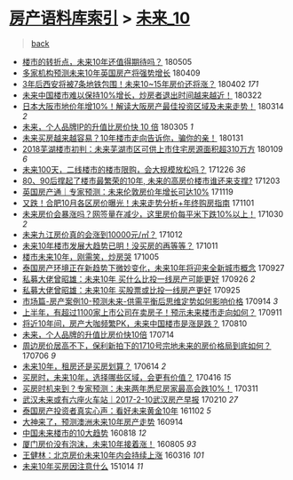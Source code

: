 [房产语料库索引](../../README.md)  > [未来_10](未来_10.md)
====
> [back](../README.md)

- [楼市的转折点，未来10年还值得期待吗？](http://jkwz.applinzi.com/ittc/7099658775801889802.html#%E6%A5%BC%E5%B8%82%E7%9A%84%E8%BD%AC%E6%8A%98%E7%82%B9%EF%BC%8C%E6%9C%AA%E6%9D%A510%E5%B9%B4%E8%BF%98%E5%80%BC%E5%BE%97%E6%9C%9F%E5%BE%85%E5%90%97%EF%BC%9F) 180505  
- [多家机构预测未来10年英国房产将强势增长](http://jkwz.applinzi.com/ittc/7090003590968247302.html#%E5%A4%9A%E5%AE%B6%E6%9C%BA%E6%9E%84%E9%A2%84%E6%B5%8B%E6%9C%AA%E6%9D%A510%E5%B9%B4%E8%8B%B1%E5%9B%BD%E6%88%BF%E4%BA%A7%E5%B0%86%E5%BC%BA%E5%8A%BF%E5%A2%9E%E9%95%BF) 180409  
- [3年后西安将被7条地铁包围！未来10~15年房价还将涨？](http://jkwz.applinzi.com/ittc/7087436881052828689.html#3%E5%B9%B4%E5%90%8E%E8%A5%BF%E5%AE%89%E5%B0%86%E8%A2%AB7%E6%9D%A1%E5%9C%B0%E9%93%81%E5%8C%85%E5%9B%B4%EF%BC%81%E6%9C%AA%E6%9D%A510%7E15%E5%B9%B4%E6%88%BF%E4%BB%B7%E8%BF%98%E5%B0%86%E6%B6%A8%EF%BC%9F) 180402 *171* 
- [未来中国楼市难以保持10%增长，炒房者退出时间越来越近！](http://jkwz.applinzi.com/ittc/7083313046862955537.html#%E6%9C%AA%E6%9D%A5%E4%B8%AD%E5%9B%BD%E6%A5%BC%E5%B8%82%E9%9A%BE%E4%BB%A5%E4%BF%9D%E6%8C%8110%25%E5%A2%9E%E9%95%BF%EF%BC%8C%E7%82%92%E6%88%BF%E8%80%85%E9%80%80%E5%87%BA%E6%97%B6%E9%97%B4%E8%B6%8A%E6%9D%A5%E8%B6%8A%E8%BF%91%EF%BC%81) 180322  
- [日本大阪市地价年增10%！解读大阪房产最佳投资区域及未来走势！](http://jkwz.applinzi.com/ittc/7080261102078526475.html#%E6%97%A5%E6%9C%AC%E5%A4%A7%E9%98%AA%E5%B8%82%E5%9C%B0%E4%BB%B7%E5%B9%B4%E5%A2%9E10%25%EF%BC%81%E8%A7%A3%E8%AF%BB%E5%A4%A7%E9%98%AA%E6%88%BF%E4%BA%A7%E6%9C%80%E4%BD%B3%E6%8A%95%E8%B5%84%E5%8C%BA%E5%9F%9F%E5%8F%8A%E6%9C%AA%E6%9D%A5%E8%B5%B0%E5%8A%BF%EF%BC%81) 180314 *2* 
- [未来，个人品牌IP的升值比房价快 10 倍](http://jkwz.applinzi.com/ittc/7077132419134391303.html#%E6%9C%AA%E6%9D%A5%EF%BC%8C%E4%B8%AA%E4%BA%BA%E5%93%81%E7%89%8CIP%E7%9A%84%E5%8D%87%E5%80%BC%E6%AF%94%E6%88%BF%E4%BB%B7%E5%BF%AB+10+%E5%80%8D) 180305 *1* 
- [未来买房越来越容易？10年楼市走向告诉你，骗你的亲！](http://jkwz.applinzi.com/ittc/7064783843079226385.html#%E6%9C%AA%E6%9D%A5%E4%B9%B0%E6%88%BF%E8%B6%8A%E6%9D%A5%E8%B6%8A%E5%AE%B9%E6%98%93%EF%BC%9F10%E5%B9%B4%E6%A5%BC%E5%B8%82%E8%B5%B0%E5%90%91%E5%91%8A%E8%AF%89%E4%BD%A0%EF%BC%8C%E9%AA%97%E4%BD%A0%E7%9A%84%E4%BA%B2%EF%BC%81) 180131  
- [2018芜湖楼市初判：未来芜湖市区可供上市住宅房源面积超310万方](http://jkwz.applinzi.com/ittc/7056544695625188358.html#2018%E8%8A%9C%E6%B9%96%E6%A5%BC%E5%B8%82%E5%88%9D%E5%88%A4%EF%BC%9A%E6%9C%AA%E6%9D%A5%E8%8A%9C%E6%B9%96%E5%B8%82%E5%8C%BA%E5%8F%AF%E4%BE%9B%E4%B8%8A%E5%B8%82%E4%BD%8F%E5%AE%85%E6%88%BF%E6%BA%90%E9%9D%A2%E7%A7%AF%E8%B6%85310%E4%B8%87%E6%96%B9) 180109 *6* 
- [未来100天，二线楼市的楼市限购，会大规模放松吗？](http://jkwz.applinzi.com/ittc/7051415749095064592.html#%E6%9C%AA%E6%9D%A5100%E5%A4%A9%EF%BC%8C%E4%BA%8C%E7%BA%BF%E6%A5%BC%E5%B8%82%E7%9A%84%E6%A5%BC%E5%B8%82%E9%99%90%E8%B4%AD%EF%BC%8C%E4%BC%9A%E5%A4%A7%E8%A7%84%E6%A8%A1%E6%94%BE%E6%9D%BE%E5%90%97%EF%BC%9F) 171226 *36* 
- [80、90后撑起了楼市最繁荣的10年, 未来的高房价楼市谁还来支撑?](http://jkwz.applinzi.com/ittc/7042804310377759761.html#80%E3%80%8190%E5%90%8E%E6%92%91%E8%B5%B7%E4%BA%86%E6%A5%BC%E5%B8%82%E6%9C%80%E7%B9%81%E8%8D%A3%E7%9A%8410%E5%B9%B4%2C+%E6%9C%AA%E6%9D%A5%E7%9A%84%E9%AB%98%E6%88%BF%E4%BB%B7%E6%A5%BC%E5%B8%82%E8%B0%81%E8%BF%98%E6%9D%A5%E6%94%AF%E6%92%91%3F) 171203  
- [英国房产通｜专家预测：未来伦敦房价年增长可达10%](http://jkwz.applinzi.com/ittc/7037612674064581649.html#%E8%8B%B1%E5%9B%BD%E6%88%BF%E4%BA%A7%E9%80%9A%EF%BD%9C%E4%B8%93%E5%AE%B6%E9%A2%84%E6%B5%8B%EF%BC%9A%E6%9C%AA%E6%9D%A5%E4%BC%A6%E6%95%A6%E6%88%BF%E4%BB%B7%E5%B9%B4%E5%A2%9E%E9%95%BF%E5%8F%AF%E8%BE%BE10%25) 171119  
- [又跌！合肥10月各区房价曝光！未来走势分析+年终购房指南](http://jkwz.applinzi.com/ittc/7030861590570730512.html#%E5%8F%88%E8%B7%8C%EF%BC%81%E5%90%88%E8%82%A510%E6%9C%88%E5%90%84%E5%8C%BA%E6%88%BF%E4%BB%B7%E6%9B%9D%E5%85%89%EF%BC%81%E6%9C%AA%E6%9D%A5%E8%B5%B0%E5%8A%BF%E5%88%86%E6%9E%90%2B%E5%B9%B4%E7%BB%88%E8%B4%AD%E6%88%BF%E6%8C%87%E5%8D%97) 171101  
- [未来房价会暴涨吗？网签量在减少，这里房价每平米下跌10%以上！](http://jkwz.applinzi.com/ittc/7030250737743954961.html#%E6%9C%AA%E6%9D%A5%E6%88%BF%E4%BB%B7%E4%BC%9A%E6%9A%B4%E6%B6%A8%E5%90%97%EF%BC%9F%E7%BD%91%E7%AD%BE%E9%87%8F%E5%9C%A8%E5%87%8F%E5%B0%91%EF%BC%8C%E8%BF%99%E9%87%8C%E6%88%BF%E4%BB%B7%E6%AF%8F%E5%B9%B3%E7%B1%B3%E4%B8%8B%E8%B7%8C10%25%E4%BB%A5%E4%B8%8A%EF%BC%81) 171030 *2* 
- [未来九江房价真的会涨到10000元/㎡？](http://jkwz.applinzi.com/ittc/7023578696223556625.html#%E6%9C%AA%E6%9D%A5%E4%B9%9D%E6%B1%9F%E6%88%BF%E4%BB%B7%E7%9C%9F%E7%9A%84%E4%BC%9A%E6%B6%A8%E5%88%B010000%E5%85%83%2F%E3%8E%A1%EF%BC%9F) 171012  
- [未来10年楼市发展大趋势已明！没买房的再等等？](http://jkwz.applinzi.com/ittc/7023115743376442384.html#%E6%9C%AA%E6%9D%A510%E5%B9%B4%E6%A5%BC%E5%B8%82%E5%8F%91%E5%B1%95%E5%A4%A7%E8%B6%8B%E5%8A%BF%E5%B7%B2%E6%98%8E%EF%BC%81%E6%B2%A1%E4%B9%B0%E6%88%BF%E7%9A%84%E5%86%8D%E7%AD%89%E7%AD%89%EF%BC%9F) 171011  
- [楼市未来10年，刚需笑，炒房哭](http://jkwz.applinzi.com/ittc/7021071385953305617.html#%E6%A5%BC%E5%B8%82%E6%9C%AA%E6%9D%A510%E5%B9%B4%EF%BC%8C%E5%88%9A%E9%9C%80%E7%AC%91%EF%BC%8C%E7%82%92%E6%88%BF%E5%93%AD) 171005  
- [泰国房产环境正在新趋势下微妙变化，未来10年将迎来全新城市概念](http://jkwz.applinzi.com/ittc/7018105894313919505.html#%E6%B3%B0%E5%9B%BD%E6%88%BF%E4%BA%A7%E7%8E%AF%E5%A2%83%E6%AD%A3%E5%9C%A8%E6%96%B0%E8%B6%8B%E5%8A%BF%E4%B8%8B%E5%BE%AE%E5%A6%99%E5%8F%98%E5%8C%96%EF%BC%8C%E6%9C%AA%E6%9D%A510%E5%B9%B4%E5%B0%86%E8%BF%8E%E6%9D%A5%E5%85%A8%E6%96%B0%E5%9F%8E%E5%B8%82%E6%A6%82%E5%BF%B5) 170927  
- [私募大佬曾昭雄：未来10年 买什么比投一线房产可能更好](http://jkwz.applinzi.com/ittc/7017541365511226385.html#%E7%A7%81%E5%8B%9F%E5%A4%A7%E4%BD%AC%E6%9B%BE%E6%98%AD%E9%9B%84%EF%BC%9A%E6%9C%AA%E6%9D%A510%E5%B9%B4+%E4%B9%B0%E4%BB%80%E4%B9%88%E6%AF%94%E6%8A%95%E4%B8%80%E7%BA%BF%E6%88%BF%E4%BA%A7%E5%8F%AF%E8%83%BD%E6%9B%B4%E5%A5%BD) 170926 *2* 
- [私募大佬曾昭雄：未来10年 买股票或比投一线房产更好](http://jkwz.applinzi.com/ittc/7017135442951144465.html#%E7%A7%81%E5%8B%9F%E5%A4%A7%E4%BD%AC%E6%9B%BE%E6%98%AD%E9%9B%84%EF%BC%9A%E6%9C%AA%E6%9D%A510%E5%B9%B4+%E4%B9%B0%E8%82%A1%E7%A5%A8%E6%88%96%E6%AF%94%E6%8A%95%E4%B8%80%E7%BA%BF%E6%88%BF%E4%BA%A7%E6%9B%B4%E5%A5%BD) 170925  
- [市场篇-房产案例10-预测未来-供需平衡后思维定势如何影响价格](http://jkwz.applinzi.com/ittc/7012816922394231825.html#%E5%B8%82%E5%9C%BA%E7%AF%87-%E6%88%BF%E4%BA%A7%E6%A1%88%E4%BE%8B10-%E9%A2%84%E6%B5%8B%E6%9C%AA%E6%9D%A5-%E4%BE%9B%E9%9C%80%E5%B9%B3%E8%A1%A1%E5%90%8E%E6%80%9D%E7%BB%B4%E5%AE%9A%E5%8A%BF%E5%A6%82%E4%BD%95%E5%BD%B1%E5%93%8D%E4%BB%B7%E6%A0%BC) 170914 *3* 
- [上半年，有超过1100家上市公司在卖房子！预示未来楼市走向如何？](http://jkwz.applinzi.com/ittc/7012054445259752465.html#%E4%B8%8A%E5%8D%8A%E5%B9%B4%EF%BC%8C%E6%9C%89%E8%B6%85%E8%BF%871100%E5%AE%B6%E4%B8%8A%E5%B8%82%E5%85%AC%E5%8F%B8%E5%9C%A8%E5%8D%96%E6%88%BF%E5%AD%90%EF%BC%81%E9%A2%84%E7%A4%BA%E6%9C%AA%E6%9D%A5%E6%A5%BC%E5%B8%82%E8%B5%B0%E5%90%91%E5%A6%82%E4%BD%95%EF%BC%9F) 170911  
- [将近10年间，房产大咖频繁PK，未来中国楼市是涨是跌？](http://jkwz.applinzi.com/ittc/7000240412651160593.html#%E5%B0%86%E8%BF%9110%E5%B9%B4%E9%97%B4%EF%BC%8C%E6%88%BF%E4%BA%A7%E5%A4%A7%E5%92%96%E9%A2%91%E7%B9%81PK%EF%BC%8C%E6%9C%AA%E6%9D%A5%E4%B8%AD%E5%9B%BD%E6%A5%BC%E5%B8%82%E6%98%AF%E6%B6%A8%E6%98%AF%E8%B7%8C%EF%BC%9F) 170810  
- [未来，个人品牌的升值比房价快10倍](http://jkwz.applinzi.com/ittc/6990212606680630289.html#%E6%9C%AA%E6%9D%A5%EF%BC%8C%E4%B8%AA%E4%BA%BA%E5%93%81%E7%89%8C%E7%9A%84%E5%8D%87%E5%80%BC%E6%AF%94%E6%88%BF%E4%BB%B7%E5%BF%AB10%E5%80%8D) 170714  
- [周边房价居高不下，保利新拍下的1710号宗地未来的房价格局到底如何？](http://jkwz.applinzi.com/ittc/6987144083284689925.html#%E5%91%A8%E8%BE%B9%E6%88%BF%E4%BB%B7%E5%B1%85%E9%AB%98%E4%B8%8D%E4%B8%8B%EF%BC%8C%E4%BF%9D%E5%88%A9%E6%96%B0%E6%8B%8D%E4%B8%8B%E7%9A%841710%E5%8F%B7%E5%AE%97%E5%9C%B0%E6%9C%AA%E6%9D%A5%E7%9A%84%E6%88%BF%E4%BB%B7%E6%A0%BC%E5%B1%80%E5%88%B0%E5%BA%95%E5%A6%82%E4%BD%95%EF%BC%9F) 170706 *9* 
- [未来10年，租房还是买房划算？](http://jkwz.applinzi.com/ittc/6979096838584927237.html#%E6%9C%AA%E6%9D%A510%E5%B9%B4%EF%BC%8C%E7%A7%9F%E6%88%BF%E8%BF%98%E6%98%AF%E4%B9%B0%E6%88%BF%E5%88%92%E7%AE%97%EF%BC%9F) 170614 *2* 
- [买房时，未来10年，选择哪些区域，会更有价值？](http://jkwz.applinzi.com/ittc/6957227767329473541.html#%E4%B9%B0%E6%88%BF%E6%97%B6%EF%BC%8C%E6%9C%AA%E6%9D%A510%E5%B9%B4%EF%BC%8C%E9%80%89%E6%8B%A9%E5%93%AA%E4%BA%9B%E5%8C%BA%E5%9F%9F%EF%BC%8C%E4%BC%9A%E6%9B%B4%E6%9C%89%E4%BB%B7%E5%80%BC%EF%BC%9F) 170416 *15* 
- [买房时机来到？专家预测：未来两年悉尼房家最高会跌10%！](http://jkwz.applinzi.com/ittc/6943848851319555076.html#%E4%B9%B0%E6%88%BF%E6%97%B6%E6%9C%BA%E6%9D%A5%E5%88%B0%EF%BC%9F%E4%B8%93%E5%AE%B6%E9%A2%84%E6%B5%8B%EF%BC%9A%E6%9C%AA%E6%9D%A5%E4%B8%A4%E5%B9%B4%E6%82%89%E5%B0%BC%E6%88%BF%E5%AE%B6%E6%9C%80%E9%AB%98%E4%BC%9A%E8%B7%8C10%25%EF%BC%81) 170311  
- [武汉未来或有六座火车站｜2017-2-10武汉房产早报](http://jkwz.applinzi.com/ittc/6932923949716603908.html#%E6%AD%A6%E6%B1%89%E6%9C%AA%E6%9D%A5%E6%88%96%E6%9C%89%E5%85%AD%E5%BA%A7%E7%81%AB%E8%BD%A6%E7%AB%99%EF%BD%9C2017-2-10%E6%AD%A6%E6%B1%89%E6%88%BF%E4%BA%A7%E6%97%A9%E6%8A%A5) 170210 *27* 
- [泰国房产投资者真实心声：看好未来黄金10年](http://jkwz.applinzi.com/ittc/6896003414634267653.html#%E6%B3%B0%E5%9B%BD%E6%88%BF%E4%BA%A7%E6%8A%95%E8%B5%84%E8%80%85%E7%9C%9F%E5%AE%9E%E5%BF%83%E5%A3%B0%EF%BC%9A%E7%9C%8B%E5%A5%BD%E6%9C%AA%E6%9D%A5%E9%BB%84%E9%87%9110%E5%B9%B4) 161102 *5* 
- [大神来了，预测澳洲未来10年房产走势](http://jkwz.applinzi.com/ittc/6877746254632715268.html#%E5%A4%A7%E7%A5%9E%E6%9D%A5%E4%BA%86%EF%BC%8C%E9%A2%84%E6%B5%8B%E6%BE%B3%E6%B4%B2%E6%9C%AA%E6%9D%A510%E5%B9%B4%E6%88%BF%E4%BA%A7%E8%B5%B0%E5%8A%BF) 160914  
- [中国未来楼市的10大趋势](http://jkwz.applinzi.com/ittc/6867649707626726405.html#%E4%B8%AD%E5%9B%BD%E6%9C%AA%E6%9D%A5%E6%A5%BC%E5%B8%82%E7%9A%8410%E5%A4%A7%E8%B6%8B%E5%8A%BF) 160818 *12* 
- [厦门房价没有泡沫，未来10年接着涨！](http://jkwz.applinzi.com/ittc/6862920807407436805.html#%E5%8E%A6%E9%97%A8%E6%88%BF%E4%BB%B7%E6%B2%A1%E6%9C%89%E6%B3%A1%E6%B2%AB%EF%BC%8C%E6%9C%AA%E6%9D%A510%E5%B9%B4%E6%8E%A5%E7%9D%80%E6%B6%A8%EF%BC%81) 160805 *93* 
- [王健林：北京房价未来10年内会持续上涨](http://jkwz.applinzi.com/ittc/6810145911518790660.html#%E7%8E%8B%E5%81%A5%E6%9E%97%EF%BC%9A%E5%8C%97%E4%BA%AC%E6%88%BF%E4%BB%B7%E6%9C%AA%E6%9D%A510%E5%B9%B4%E5%86%85%E4%BC%9A%E6%8C%81%E7%BB%AD%E4%B8%8A%E6%B6%A8) 160316 *101* 
- [未来10年买房因注意什么](http://jkwz.applinzi.com/ittc/6752993834620011524.html#%E6%9C%AA%E6%9D%A510%E5%B9%B4%E4%B9%B0%E6%88%BF%E5%9B%A0%E6%B3%A8%E6%84%8F%E4%BB%80%E4%B9%88) 151014 *11* 
